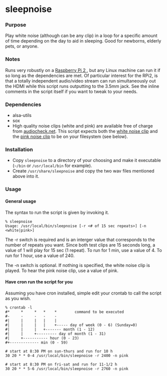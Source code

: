 # sleepnoise
### Purpose
Play white noise (although can be any clip) in a loop for a specific amount of time depending on the day to aid in sleeping. Good for newborns, elderly pets, or anyone.

### Notes
Runs very robustly on a [Raspberry Pi 2 ](https://www.raspberrypi.org/products/raspberry-pi-2-model-b), but any Linux machine can run it if so long as the dependencies are met. Of particular interest for the RPi2, is that a totally independent audio/video stream can run simultaneously out the HDMI while this script runs outputting to the 3.5mm jack. See the inline comments in the script itself if you want to tweak to your needs.

### Dependencies
* alsa-utils
* sox
* High quality noise clips (white and pink) are available free of charge from [audiocheck.net](http://www.audiocheck.net/testtones_highdefinitionaudio.php). This script expects both the [white noise clip](http://www.audiocheck.net/download.php?filename=Audio/audiocheck.net_white_192k_-3dBFS.wav) and the [pink noise clip](http://www.audiocheck.net/download.php?filename=Audio/audiocheck.net_pink_192k_-3dBFS.wav) to be on your filesystem (see below).

### Installation
* Copy `sleepnoise` to a directory of your choosing and make it executable (`~/bin` or `/usr/local/bin` for example).
* Create `/usr/share/sleepnoise` and copy the two wav files mentioned above into it.

### Usage
#### General usage
The syntax to run the script is given by invoking it.
```
% sleepnoise 
Usage: /usr/local/bin/sleepnoise [-r <# of 15 sec repeats>] [-n <white|pink>]
```
The -r switch is required and is an interger value that corresponds to the number of repeats you want. Since both test clips are 15 seconds long, a value of 1 will play for 15 sec (1 repeat). To run for 1 min, use a value of 4. To run for 1 hour, use a value of 240.

The -n switch is optional. If nothing is specified, the white noise clip is played. To hear the pink noise clip, use a value of pink.

#### Have cron run the script for you
Assuming you have cron installed, simple edit your crontab to call the script as you wish.
```
% crontab -l
#*     *     *   *    *        command to be executed
#-     -     -   -    -
#|     |     |   |    |
#|     |     |   |    +----- day of week (0 - 6) (Sunday=0)
#|     |     |   +------- month (1 - 12)
#|     |     +--------- day of month (1 - 31)
#|     +----------- hour (0 - 23)
#+------------- min (0 - 59)

# start at 8:30 PM on sun-thurs and run for 10 h
30 20 * * 0-4 /usr/local/bin/sleepnoise -r 2400 -n pink

# start at 8:30 PM on fri-sat and run for 11-1/2 h
30 20 * * 5-6 /usr/local/bin/sleepnoise -r 2760 -n pink
```
